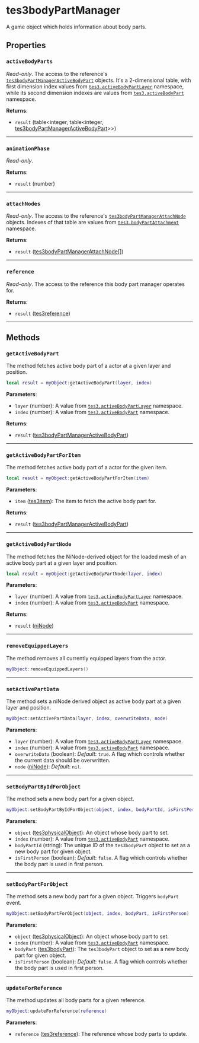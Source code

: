 # tes3bodyPartManager
<div class="search_terms" style="display: none">tes3bodypartmanager, bodypartmanager</div>

<!---
	This file is autogenerated. Do not edit this file manually. Your changes will be ignored.
	More information: https://github.com/MWSE/MWSE/tree/master/docs
-->

A game object which holds information about body parts.

## Properties

### `activeBodyParts`
<div class="search_terms" style="display: none">activebodyparts</div>

*Read-only*. The access to the reference's [`tes3bodyPartManagerActiveBodyPart`](https://mwse.github.io/MWSE/types/tes3bodyPartManagerActiveBodyPart/) objects. It's a 2-dimensional table, with first dimension index values from [`tes3.activeBodyPartLayer`](https://mwse.github.io/MWSE/references/active-body-part-layers/) namespace, while its second dimension indexes are values from [`tes3.activeBodyPart`](https://mwse.github.io/MWSE/references/active-body-parts/) namespace.

**Returns**:

* `result` (table&lt;integer, table&lt;integer, [tes3bodyPartManagerActiveBodyPart](../../types/tes3bodyPartManagerActiveBodyPart)&gt;&gt;)

***

### `animationPhase`
<div class="search_terms" style="display: none">animationphase</div>

*Read-only*. 

**Returns**:

* `result` (number)

***

### `attachNodes`
<div class="search_terms" style="display: none">attachnodes</div>

*Read-only*. The access to the reference's [`tes3bodyPartManagerAttachNode`](https://mwse.github.io/MWSE/types/tes3bodyPartManagerAttachNode/) objects. Indexes of that table are values from [`tes3.bodyPartAttachment`](https://mwse.github.io/MWSE/references/body-part-attachments/) namespace.

**Returns**:

* `result` ([tes3bodyPartManagerAttachNode](../../types/tes3bodyPartManagerAttachNode)[])

***

### `reference`
<div class="search_terms" style="display: none">reference</div>

*Read-only*. The access to the reference this body part manager operates for.

**Returns**:

* `result` ([tes3reference](../../types/tes3reference))

***

## Methods

### `getActiveBodyPart`
<div class="search_terms" style="display: none">getactivebodypart, activebodypart</div>

The method fetches active body part of a actor at a given layer and position.

```lua
local result = myObject:getActiveBodyPart(layer, index)
```

**Parameters**:

* `layer` (number): A value from [`tes3.activeBodyPartLayer`](https://mwse.github.io/MWSE/references/active-body-part-layers/) namespace.
* `index` (number): A value from [`tes3.activeBodyPart`](https://mwse.github.io/MWSE/references/active-body-parts/) namespace.

**Returns**:

* `result` ([tes3bodyPartManagerActiveBodyPart](../../types/tes3bodyPartManagerActiveBodyPart))

***

### `getActiveBodyPartForItem`
<div class="search_terms" style="display: none">getactivebodypartforitem, activebodypartforitem</div>

The method fetches active body part of a actor for the given item.

```lua
local result = myObject:getActiveBodyPartForItem(item)
```

**Parameters**:

* `item` ([tes3item](../../types/tes3item)): The item to fetch the active body part for.

**Returns**:

* `result` ([tes3bodyPartManagerActiveBodyPart](../../types/tes3bodyPartManagerActiveBodyPart))

***

### `getActiveBodyPartNode`
<div class="search_terms" style="display: none">getactivebodypartnode, activebodypartnode</div>

The method fetches the NiNode-derived object for the loaded mesh of an active body part at a given layer and position.

```lua
local result = myObject:getActiveBodyPartNode(layer, index)
```

**Parameters**:

* `layer` (number): A value from [`tes3.activeBodyPartLayer`](https://mwse.github.io/MWSE/references/active-body-part-layers/) namespace.
* `index` (number): A value from [`tes3.activeBodyPart`](https://mwse.github.io/MWSE/references/active-body-parts/) namespace.

**Returns**:

* `result` ([niNode](../../types/niNode))

***

### `removeEquippedLayers`
<div class="search_terms" style="display: none">removeequippedlayers, equippedlayers</div>

The method removes all currently equipped layers from the actor.

```lua
myObject:removeEquippedLayers()
```

***

### `setActivePartData`
<div class="search_terms" style="display: none">setactivepartdata, activepartdata</div>

The method sets a niNode derived object as active body part at a given layer and position.

```lua
myObject:setActivePartData(layer, index, overwriteData, node)
```

**Parameters**:

* `layer` (number): A value from [`tes3.activeBodyPartLayer`](https://mwse.github.io/MWSE/references/active-body-part-layers/) namespace.
* `index` (number): A value from [`tes3.activeBodyPart`](https://mwse.github.io/MWSE/references/active-body-parts/) namespace.
* `overwriteData` (boolean): *Default*: `true`. A flag which controls whether the current data should be overwritten.
* `node` ([niNode](../../types/niNode)): *Default*: `nil`. 

***

### `setBodyPartByIdForObject`
<div class="search_terms" style="display: none">setbodypartbyidforobject, bodypartbyidforobject</div>

The method sets a new body part for a given object.

```lua
myObject:setBodyPartByIdForObject(object, index, bodyPartId, isFirstPerson)
```

**Parameters**:

* `object` ([tes3physicalObject](../../types/tes3physicalObject)): An object whose body part to set.
* `index` (number): A value from [`tes3.activeBodyPart`](https://mwse.github.io/MWSE/references/active-body-parts/) namespace.
* `bodyPartId` (string): The unique ID of the `tes3bodyPart` object to set as a new body part for given object.
* `isFirstPerson` (boolean): *Default*: `false`. A flag which controls whether the body part is used in first person.

***

### `setBodyPartForObject`
<div class="search_terms" style="display: none">setbodypartforobject, bodypartforobject</div>

The method sets a new body part for a given object. Triggers `bodyPart` event.

```lua
myObject:setBodyPartForObject(object, index, bodyPart, isFirstPerson)
```

**Parameters**:

* `object` ([tes3physicalObject](../../types/tes3physicalObject)): An object whose body part to set.
* `index` (number): A value from [`tes3.activeBodyPart`](https://mwse.github.io/MWSE/references/active-body-parts/) namespace.
* `bodyPart` ([tes3bodyPart](../../types/tes3bodyPart)): The `tes3bodyPart` object to set as a new body part for given object.
* `isFirstPerson` (boolean): *Default*: `false`. A flag which controls whether the body part is used in first person.

***

### `updateForReference`
<div class="search_terms" style="display: none">updateforreference, forreference</div>

The method updates all body parts for a given reference.

```lua
myObject:updateForReference(reference)
```

**Parameters**:

* `reference` ([tes3reference](../../types/tes3reference)): The reference whose body parts to update.

